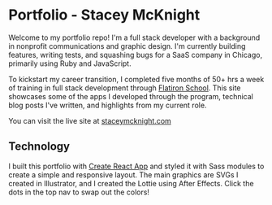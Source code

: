 # Portfolio - Stacey McKnight

Welcome to my portfolio repo! I'm a full stack developer with a background in nonprofit communications and graphic design. I'm currently building features, writing tests, and squashing bugs for a SaaS company in Chicago, primarily using Ruby and JavaScript.

To kickstart my career transition, I completed five months of 50+ hrs a week of training in full stack development through [Flatiron School](https://flatironschool.com/). This site showcases some of the apps I developed through the program, technical blog posts I've written, and highlights from my current role.

You can visit the live site at [staceymcknight.com](http://staceymcknight.com/)

## Technology

I built this portfolio with [Create React App](https://github.com/facebook/create-react-app) and styled it with Sass modules to create a simple and responsive layout. The main graphics are SVGs I created in Illustrator, and I created the Lottie using After Effects. Click the dots in the top nav to swap out the colors!